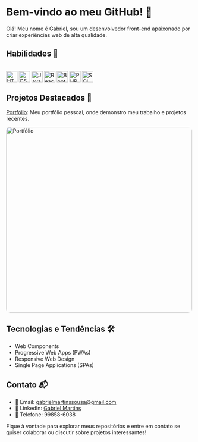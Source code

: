 # Bem-vindo ao meu GitHub! 👋

Olá! Meu nome é Gabriel, sou um desenvolvedor front-end apaixonado por criar experiências web de alta qualidade.

## Habilidades 🚀

<div style="display: inline_block"><br>
  <img align="center" alt="HTML" height="30" width="30" src="https://img.icons8.com/color/48/000000/html-5--v1.png">
  <img align="center" alt="CSS3" height="30" width="30" src="https://img.icons8.com/color/48/000000/css3.png">
  <img align="center" alt="JavaScript" height="30" width="30" src="https://img.icons8.com/color/48/000000/javascript--v1.png">
  <img align="center" alt="React.js" height="30" width="30" src="https://img.icons8.com/color/48/000000/react-native.png">
  <img align="center" alt="Bootstrap" height="30" width="30" src="https://img.icons8.com/color/48/000000/bootstrap.png">
  <img align="center" alt="PHP" height="30" width="30" src="https://img.icons8.com/officel/48/000000/php-logo.png">
  <img align="center" alt="SQL" height="30" width="30" src="https://img.icons8.com/ios-filled/50/000000/sql.png">
</div>

## Projetos Destacados 🌟
[Portfólio](https://vaconer.github.io/portifolio/):  Meu portfólio pessoal, onde demonstro meu trabalho e projetos recentes. <br>

<img src="https://s4.ezgif.com/tmp/ezgif-4-c061ce7424.gif" alt="Portfólio" width="500" heigh='400' style="border-radius: 10px;">

## Tecnologias e Tendências 🛠️
- Web Components
- Progressive Web Apps (PWAs)
- Responsive Web Design
- Single Page Applications (SPAs)

## Contato 📬
- 📧 Email: gabrielmartinssousa@gmail.com
- 🔗 LinkedIn: [Gabriel Martins](https://www.linkedin.com/in/gabriel-martins-3b76b122a/)
- 📱 Telefone: 99858-6038

Fique à vontade para explorar meus repositórios e entre em contato se quiser colaborar ou discutir sobre projetos interessantes!
